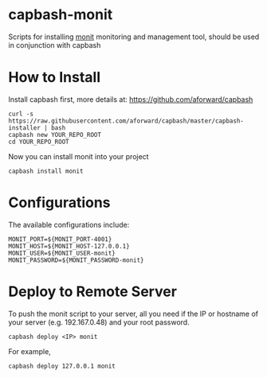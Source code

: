capbash-monit
==============

Scripts for installing [monit](http://mmonit.com/monit/) monitoring and management tool, should be used in conjunction with capbash

# How to Install #

Install capbash first, more details at:
https://github.com/aforward/capbash

```
curl -s https://raw.githubusercontent.com/aforward/capbash/master/capbash-installer | bash
capbash new YOUR_REPO_ROOT
cd YOUR_REPO_ROOT
```

Now you can install monit into your project

```
capbash install monit
```

# Configurations #

The available configurations include:

```
MONIT_PORT=${MONIT_PORT-4001}
MONIT_HOST=${MONIT_HOST-127.0.0.1}
MONIT_USER=${MONIT_USER-monit}
MONIT_PASSWORD=${MONIT_PASSWORD-monit}
```

# Deploy to Remote Server #

To push the monit script to your server, all you need if the IP or hostname of your server (e.g. 192.167.0.48) and your root password.

```
capbash deploy <IP> monit
```

For example,

```
capbash deploy 127.0.0.1 monit
```
